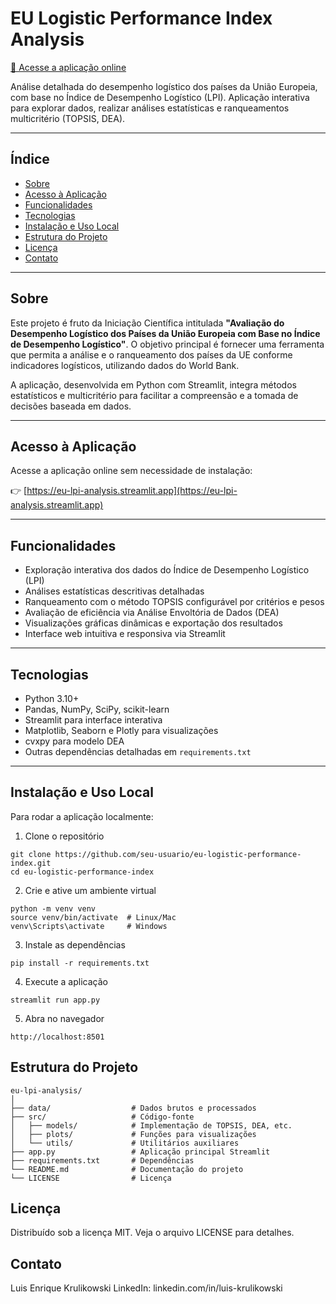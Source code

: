 # EU Logistic Performance Index Analysis

[🚀 Acesse a aplicação online](https://eu-lpi-analysis.streamlit.app)

Análise detalhada do desempenho logístico dos países da União Europeia, com base no Índice de Desempenho Logístico (LPI). Aplicação interativa para explorar dados, realizar análises estatísticas e ranqueamentos multicritério (TOPSIS, DEA).

---

## Índice

- [Sobre](#sobre)
- [Acesso à Aplicação](#acesso-à-aplicação)
- [Funcionalidades](#funcionalidades)
- [Tecnologias](#tecnologias)
- [Instalação e Uso Local](#instalação-e-uso-local)
- [Estrutura do Projeto](#estrutura-do-projeto)
- [Licença](#licença)
- [Contato](#contato)

---

## Sobre

Este projeto é fruto da Iniciação Científica intitulada **"Avaliação do Desempenho Logístico dos Países da União Europeia com Base no Índice de Desempenho Logístico"**. O objetivo principal é fornecer uma ferramenta que permita a análise e o ranqueamento dos países da UE conforme indicadores logísticos, utilizando dados do World Bank.

A aplicação, desenvolvida em Python com Streamlit, integra métodos estatísticos e multicritério para facilitar a compreensão e a tomada de decisões baseada em dados.

---

## Acesso à Aplicação

Acesse a aplicação online sem necessidade de instalação:

👉 [https://eu-lpi-analysis.streamlit.app](https://eu-lpi-analysis.streamlit.app)

---

## Funcionalidades

- Exploração interativa dos dados do Índice de Desempenho Logístico (LPI)
- Análises estatísticas descritivas detalhadas
- Ranqueamento com o método TOPSIS configurável por critérios e pesos
- Avaliação de eficiência via Análise Envoltória de Dados (DEA)
- Visualizações gráficas dinâmicas e exportação dos resultados
- Interface web intuitiva e responsiva via Streamlit

---

## Tecnologias

- Python 3.10+
- Pandas, NumPy, SciPy, scikit-learn
- Streamlit para interface interativa
- Matplotlib, Seaborn e Plotly para visualizações
- cvxpy para modelo DEA
- Outras dependências detalhadas em `requirements.txt`

---

## Instalação e Uso Local

Para rodar a aplicação localmente:

1. Clone o repositório

```
git clone https://github.com/seu-usuario/eu-logistic-performance-index.git
cd eu-logistic-performance-index
```

2. Crie e ative um ambiente virtual

```
python -m venv venv
source venv/bin/activate  # Linux/Mac
venv\Scripts\activate     # Windows
```

3. Instale as dependências

```
pip install -r requirements.txt
```

4. Execute a aplicação

```
streamlit run app.py
```

5. Abra no navegador

```
http://localhost:8501
```

## Estrutura do Projeto

```
eu-lpi-analysis/
│
├── data/                  # Dados brutos e processados
├── src/                   # Código-fonte
│   ├── models/            # Implementação de TOPSIS, DEA, etc.
│   ├── plots/             # Funções para visualizações
│   └── utils/             # Utilitários auxiliares
├── app.py                 # Aplicação principal Streamlit
├── requirements.txt       # Dependências
└── README.md              # Documentação do projeto
└── LICENSE                # Licença
```

## Licença
Distribuído sob a licença MIT. Veja o arquivo LICENSE para detalhes.

## Contato
Luis Enrique Krulikowski
LinkedIn: linkedin.com/in/luis-krulikowski
